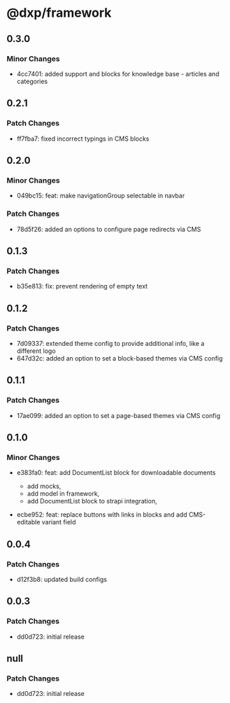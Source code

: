 # @dxp/framework

## 0.3.0

### Minor Changes

- 4cc7401: added support and blocks for knowledge base - articles and categories

## 0.2.1

### Patch Changes

- ff7fba7: fixed incorrect typings in CMS blocks

## 0.2.0

### Minor Changes

- 049bc15: feat: make navigationGroup selectable in navbar

### Patch Changes

- 78d5f26: added an options to configure page redirects via CMS

## 0.1.3

### Patch Changes

- b35e813: fix: prevent rendering of empty text

## 0.1.2

### Patch Changes

- 7d09337: extended theme config to provide additional info, like a different logo
- 647d32c: added an option to set a block-based themes via CMS config

## 0.1.1

### Patch Changes

- 17ae099: added an option to set a page-based themes via CMS config

## 0.1.0

### Minor Changes

- e383fa0: feat: add DocumentList block for downloadable documents

    - add mocks,
    - add model in framework,
    - add DocumentList block to strapi integration,

- ecbe952: feat: replace buttons with links in blocks and add CMS-editable variant field

## 0.0.4

### Patch Changes

- d12f3b8: updated build configs

## 0.0.3

### Patch Changes

- dd0d723: initial release

## null

### Patch Changes

- dd0d723: initial release
